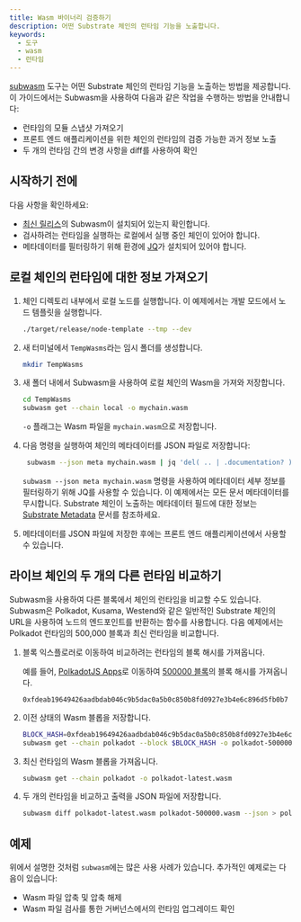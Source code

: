 ```yaml
---
title: Wasm 바이너리 검증하기
description: 어떤 Substrate 체인의 런타임 기능을 노출합니다.
keywords:
  - 도구
  - wasm
  - 런타임
---
```


[subwasm](https://github.com/chevdor/subwasm) 도구는 어떤 Substrate 체인의 런타임 기능을 노출하는 방법을 제공합니다.
이 가이드에서는 Subwasm을 사용하여 다음과 같은 작업을 수행하는 방법을 안내합니다:

- 런타임의 모듈 스냅샷 가져오기
- 프론트 엔드 애플리케이션을 위한 체인의 런타임의 검증 가능한 과거 정보 노출
- 두 개의 런타임 간의 변경 사항을 diff를 사용하여 확인

## 시작하기 전에

다음 사항을 확인하세요:

- [최신 릴리스](https://github.com/chevdor/subwasm/releases)의 Subwasm이 설치되어 있는지 확인합니다.
- 검사하려는 런타임을 실행하는 로컬에서 실행 중인 체인이 있어야 합니다.
- 메타데이터를 필터링하기 위해 환경에 [JQ](https://stedolan.github.io/jq/download/)가 설치되어 있어야 합니다.

## 로컬 체인의 런타임에 대한 정보 가져오기

1. 체인 디렉토리 내부에서 로컬 노드를 실행합니다.
   이 예제에서는 개발 모드에서 노드 템플릿을 실행합니다.

   ```bash
   ./target/release/node-template --tmp --dev
   ```

1. 새 터미널에서 `TempWasms`라는 임시 폴더를 생성합니다.

   ```bash
   mkdir TempWasms
   ```

1. 새 폴더 내에서 Subwasm을 사용하여 로컬 체인의 Wasm을 가져와 저장합니다.

   ```bash
   cd TempWasms
   subwasm get --chain local -o mychain.wasm
   ```

   `-o` 플래그는 Wasm 파일을 `mychain.wasm`으로 저장합니다.

1. 다음 명령을 실행하여 체인의 메타데이터를 JSON 파일로 저장합니다:

   ```bash
    subwasm --json meta mychain.wasm | jq 'del( .. | .documentation? )' > mychain-metadata.json
   ```

   `subwasm --json meta mychain.wasm` 명령을 사용하여 메타데이터 세부 정보를 필터링하기 위해 JQ를 사용할 수 있습니다.
   이 예제에서는 모든 문서 메타데이터를 무시합니다.
   Substrate 체인이 노출하는 메타데이터 필드에 대한 정보는 [Substrate Metadata](https://polkadot.js.org/docs/substrate) 문서를 참조하세요.

1. 메타데이터를 JSON 파일에 저장한 후에는 프론트 엔드 애플리케이션에서 사용할 수 있습니다.

## 라이브 체인의 두 개의 다른 런타임 비교하기

Subwasm을 사용하여 다른 블록에서 체인의 런타임을 비교할 수도 있습니다.
Subwasm은 Polkadot, Kusama, Westend와 같은 일반적인 Substrate 체인의 URL을 사용하여 노드의 엔드포인트를 반환하는 함수를 사용합니다.
다음 예제에서는 Polkadot 런타임의 500,000 블록과 최신 런타임을 비교합니다.

1. 블록 익스플로러로 이동하여 비교하려는 런타임의 블록 해시를 가져옵니다.

   예를 들어, [PolkadotJS Apps](https://polkadot.js.org/apps/?rpc=wss%3A%2F%2Frpc.polkadot.io#/explorer)로 이동하여 [500000 블록](https://polkadot.js.org/apps/?rpc=wss%3A%2F%2Frpc.polkadot.io#/explorer/query/500000)의 블록 해시를 가져옵니다.

   `0xfdeab19649426aadbdab046c9b5dac0a5b0c850b8fd0927e3b4e6c896d5fb0b7`

1. 이전 상태의 Wasm 블롭을 저장합니다.

   ```bash
   BLOCK_HASH=0xfdeab19649426aadbdab046c9b5dac0a5b0c850b8fd0927e3b4e6c896d5fb0b7
   subwasm get --chain polkadot --block $BLOCK_HASH -o polkadot-500000.wasm
   ```

1. 최신 런타임의 Wasm 블롭을 가져옵니다.

   ```bash
   subwasm get --chain polkadot -o polkadot-latest.wasm
   ```

1. 두 개의 런타임을 비교하고 출력을 JSON 파일에 저장합니다.

   ```bash
   subwasm diff polkadot-latest.wasm polkadot-500000.wasm --json > polkadot-wasm-diff.json
   ```

## 예제

위에서 설명한 것처럼 `subwasm`에는 많은 사용 사례가 있습니다.
추가적인 예제로는 다음이 있습니다:

- Wasm 파일 압축 및 압축 해제
- Wasm 파일 검사를 통한 거버넌스에서의 런타임 업그레이드 확인